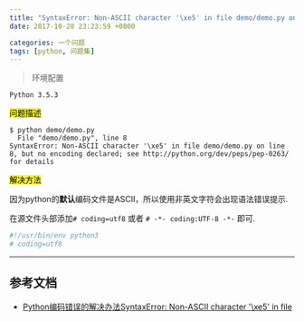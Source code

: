```yaml
---
title: "SyntaxError: Non-ASCII character '\xe5' in file demo/demo.py on line 8, but no encoding declared;"
date: 2017-10-28 23:23:59 +0800

categories: 一个问题
tags: [python, 问题集]
---
```


>环境配置
```
Python 3.5.3
```

<mark>问题描述</mark>

```
$ python demo/demo.py
  File "demo/demo.py", line 8
SyntaxError: Non-ASCII character '\xe5' in file demo/demo.py on line 8, but no encoding declared; see http://python.org/dev/peps/pep-0263/ for details
```

<mark>解决方法</mark>

因为python的**默认**编码文件是ASCII，所以使用非英文字符会出现语法错误提示.

在源文件头部添加`# coding=utf8` 或者 `# -*- coding:UTF-8 -*-` 即可.

```python
#!/usr/bin/env python3
# coding=utf8
```


----
## 参考文档
- [Python编码错误的解决办法SyntaxError: Non-ASCII character '\xe5' in file](http://www.cnblogs.com/qiezizi/p/5784985.html)
